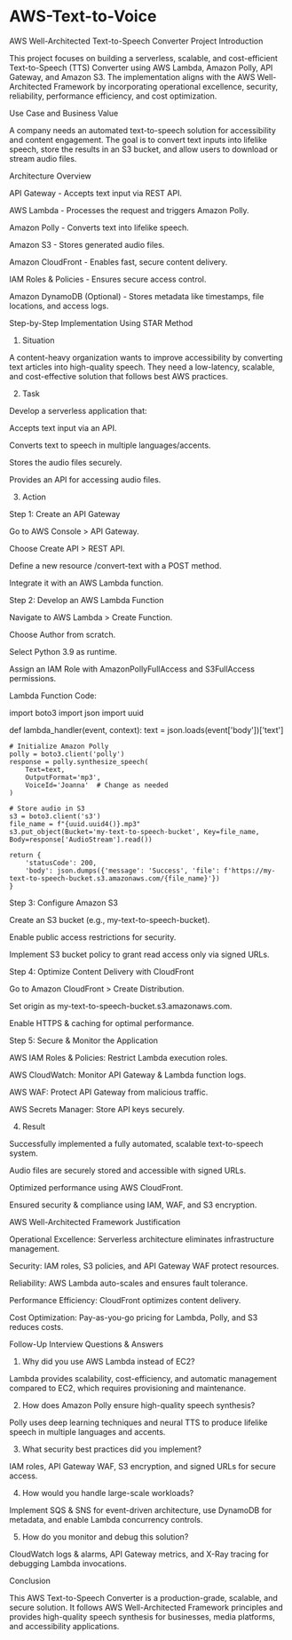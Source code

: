 # AWS-Text-to-Voice
AWS Well-Architected Text-to-Speech Converter Project
Introduction

This project focuses on building a serverless, scalable, and cost-efficient Text-to-Speech (TTS) Converter using AWS Lambda, Amazon Polly, API Gateway, and Amazon S3. The implementation aligns with the AWS Well-Architected Framework by incorporating operational excellence, security, reliability, performance efficiency, and cost optimization.

Use Case and Business Value

A company needs an automated text-to-speech solution for accessibility and content engagement. The goal is to convert text inputs into lifelike speech, store the results in an S3 bucket, and allow users to download or stream audio files.

Architecture Overview

API Gateway - Accepts text input via REST API.

AWS Lambda - Processes the request and triggers Amazon Polly.

Amazon Polly - Converts text into lifelike speech.

Amazon S3 - Stores generated audio files.

Amazon CloudFront - Enables fast, secure content delivery.

IAM Roles & Policies - Ensures secure access control.

Amazon DynamoDB (Optional) - Stores metadata like timestamps, file locations, and access logs.

Step-by-Step Implementation Using STAR Method

1. Situation

A content-heavy organization wants to improve accessibility by converting text articles into high-quality speech. They need a low-latency, scalable, and cost-effective solution that follows best AWS practices.

2. Task

Develop a serverless application that:

Accepts text input via an API.

Converts text to speech in multiple languages/accents.

Stores the audio files securely.

Provides an API for accessing audio files.

3. Action

Step 1: Create an API Gateway

Go to AWS Console > API Gateway.

Choose Create API > REST API.

Define a new resource /convert-text with a POST method.

Integrate it with an AWS Lambda function.

Step 2: Develop an AWS Lambda Function

Navigate to AWS Lambda > Create Function.

Choose Author from scratch.

Select Python 3.9 as runtime.

Assign an IAM Role with AmazonPollyFullAccess and S3FullAccess permissions.

Lambda Function Code:

import boto3
import json
import uuid

def lambda_handler(event, context):
    text = json.loads(event['body'])['text']
    
    # Initialize Amazon Polly
    polly = boto3.client('polly')
    response = polly.synthesize_speech(
        Text=text,
        OutputFormat='mp3',
        VoiceId='Joanna'  # Change as needed
    )
    
    # Store audio in S3
    s3 = boto3.client('s3')
    file_name = f"{uuid.uuid4()}.mp3"
    s3.put_object(Bucket='my-text-to-speech-bucket', Key=file_name, Body=response['AudioStream'].read())
    
    return {
        'statusCode': 200,
        'body': json.dumps({'message': 'Success', 'file': f'https://my-text-to-speech-bucket.s3.amazonaws.com/{file_name}'})
    }

Step 3: Configure Amazon S3

Create an S3 bucket (e.g., my-text-to-speech-bucket).

Enable public access restrictions for security.

Implement S3 bucket policy to grant read access only via signed URLs.

Step 4: Optimize Content Delivery with CloudFront

Go to Amazon CloudFront > Create Distribution.

Set origin as my-text-to-speech-bucket.s3.amazonaws.com.

Enable HTTPS & caching for optimal performance.

Step 5: Secure & Monitor the Application

AWS IAM Roles & Policies: Restrict Lambda execution roles.

AWS CloudWatch: Monitor API Gateway & Lambda function logs.

AWS WAF: Protect API Gateway from malicious traffic.

AWS Secrets Manager: Store API keys securely.

4. Result

Successfully implemented a fully automated, scalable text-to-speech system.

Audio files are securely stored and accessible with signed URLs.

Optimized performance using AWS CloudFront.

Ensured security & compliance using IAM, WAF, and S3 encryption.

AWS Well-Architected Framework Justification

Operational Excellence: Serverless architecture eliminates infrastructure management.

Security: IAM roles, S3 policies, and API Gateway WAF protect resources.

Reliability: AWS Lambda auto-scales and ensures fault tolerance.

Performance Efficiency: CloudFront optimizes content delivery.

Cost Optimization: Pay-as-you-go pricing for Lambda, Polly, and S3 reduces costs.

Follow-Up Interview Questions & Answers

1. Why did you use AWS Lambda instead of EC2?

Lambda provides scalability, cost-efficiency, and automatic management compared to EC2, which requires provisioning and maintenance.

2. How does Amazon Polly ensure high-quality speech synthesis?

Polly uses deep learning techniques and neural TTS to produce lifelike speech in multiple languages and accents.

3. What security best practices did you implement?

IAM roles, API Gateway WAF, S3 encryption, and signed URLs for secure access.

4. How would you handle large-scale workloads?

Implement SQS & SNS for event-driven architecture, use DynamoDB for metadata, and enable Lambda concurrency controls.

5. How do you monitor and debug this solution?

CloudWatch logs & alarms, API Gateway metrics, and X-Ray tracing for debugging Lambda invocations.

Conclusion

This AWS Text-to-Speech Converter is a production-grade, scalable, and secure solution. It follows AWS Well-Architected Framework principles and provides high-quality speech synthesis for businesses, media platforms, and accessibility applications.


